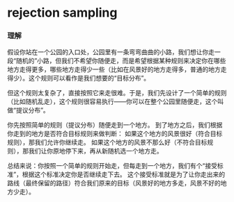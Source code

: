 # rejection sampling
### 理解

假设你站在一个公园的入口处，公园里有一条弯弯曲曲的小路，我们想让你走一段“随机的”小路，但我们不希望你随便走，而是希望根据某种规则来决定你在哪些地方走得更多，哪些地方走得少一些（比如在风景好的地方走得多，普通的地方走得少）。这个规则可以看作是我们想要的“目标分布”。

但这个规则太复杂了，直接按照它来走很难。于是，我们先设计了一个简单的规则（比如随机乱走），这个规则很容易执行——你可以在整个公园里随便走，这个叫做“提议分布”。

你先按照简单的规则（提议分布）随便走到一个地方。
到了地方之后，我们根据你走到的地方是否符合目标规则来做判断：
如果这个地方的风景很好（符合目标规则），那我们允许你继续走。
如果这个地方的风景不那么好（不符合目标规则），那我们让你原地停下来，再从新随机选一个地方走。

总结来说：你按照一个简单的规则开始走，但每走到一个地方，我们有个“接受标准”，根据这个标准决定你是否继续走下去。
这个接受标准就是为了让你走出来的路线（最终保留的路径）符合我们原来的目标（风景好的地方多走，风景不好的地方少走）。
